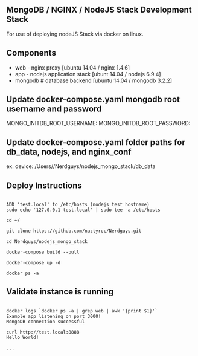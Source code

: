 ## MongoDB / NGINX / NodeJS Stack Development Stack

For use of deploying nodeJS Stack via docker on linux.


## Components

- web - nginx proxy [ubuntu 14.04 / nginx 1.4.6]
- app - nodejs application stack [ubunt 14.04 / nodejs 6.9.4]
- mongodb # database backend [ubuntu 14.04 / mongodb 3.2.2]

## Update docker-compose.yaml mongodb root username and password
MONGO_INITDB_ROOT_USERNAME:
MONGO_INITDB_ROOT_PASSWORD:

## Update docker-compose.yaml folder paths for db_data, nodejs, and nginx_conf

ex.
device: /Users/<username>/Nerdguys/nodejs_mongo_stack/db_data


## Deploy Instructions

```console

ADD 'test.local' to /etc/hosts (nodejs test hostname)
sudo echo '127.0.0.1 test.local' | sudo tee -a /etc/hosts

cd ~/

git clone https://github.com/naztyroc/Nerdguys.git

cd Nerdguys/nodejs_mongo_stack

docker-compose build --pull

docker-compose up -d

docker ps -a

```

## Validate instance is running

```console

docker logs `docker ps -a | grep web | awk '{print $1}'`
Example app listening on port 3000!
MongoDB connection successful

curl http://test.local:8888
Hello World!

...
```

